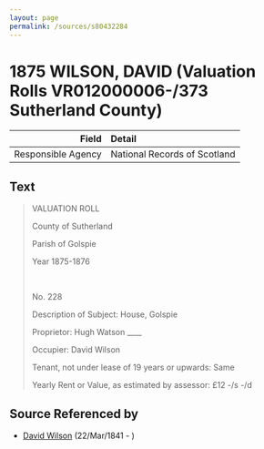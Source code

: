 ```yaml
---
layout: page
permalink: /sources/s80432284
---
```


# 1875 WILSON, DAVID (Valuation Rolls VR012000006-/373 Sutherland County)

Field | Detail
---:|:---
Responsible Agency | National Records of Scotland

## Text

> VALUATION ROLL
>
> County of Sutherland
>
> Parish of Golspie
>
> Year 1875-1876
>
> <br/>
>
> No. 228
>
> Description of Subject: House, Golspie
>
> Proprietor: Hugh Watson ____
>
> Occupier: David Wilson
>
> Tenant, not under lease of 19 years or upwards: Same
>
> Yearly Rent or Value, as estimated by assessor: £12 -/s -/d
>

## Source Referenced by

* [David Wilson](../people/@15598112@-david-wilson-b1841-3-22-d.md) (22/Mar/1841 - )
